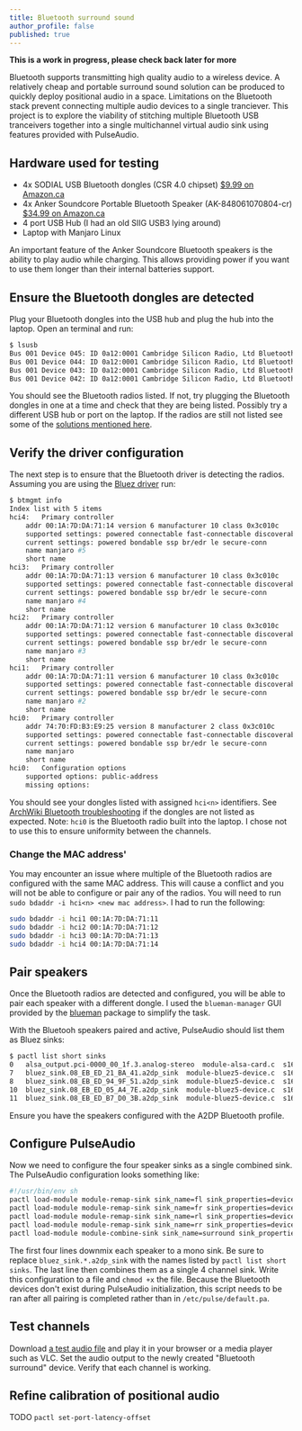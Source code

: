 ```yaml
---
title: Bluetooth surround sound
author_profile: false
published: true
---
```


**This is a work in progress, please check back later for more**

Bluetooth supports transmitting high quality audio to a wireless device. A relatively cheap and portable surround sound solution can be produced to quickly deploy positional audio in a space. Limitations on the Bluetooth stack prevent connecting multiple audio devices to a single tranciever. This project is to explore the viability of stitching multiple Bluetooth USB tranceivers together into a single multichannel virtual audio sink using features provided with PulseAudio.

## Hardware used for testing
- 4x SODIAL USB Bluetooth dongles (CSR 4.0 chipset) [$9.99 on Amazon.ca](https://www.amazon.ca/gp/product/B00E38N7QE/)
- 4x Anker Soundcore Portable Bluetooth Speaker (AK-848061070804-cr) [$34.99 on Amazon.ca](https://www.amazon.ca/gp/product/B07QQQG7FV/)
- 4 port USB Hub (I had an old SIIG USB3 lying around)
- Laptop with Manjaro Linux

An important feature of the Anker Soundcore Bluetooth speakers is the ability to play audio while charging. This allows providing power if you want to use them longer than their internal batteries support.

## Ensure the Bluetooth dongles are detected
Plug your Bluetooth dongles into the USB hub and plug the hub into the laptop. Open an terminal and run:
```sh
$ lsusb
Bus 001 Device 045: ID 0a12:0001 Cambridge Silicon Radio, Ltd Bluetooth Dongle (HCI mode)
Bus 001 Device 044: ID 0a12:0001 Cambridge Silicon Radio, Ltd Bluetooth Dongle (HCI mode)
Bus 001 Device 043: ID 0a12:0001 Cambridge Silicon Radio, Ltd Bluetooth Dongle (HCI mode)
Bus 001 Device 042: ID 0a12:0001 Cambridge Silicon Radio, Ltd Bluetooth Dongle (HCI mode)
```

You should see the Bluetooth radios listed. If not, try plugging the Bluetooth dongles in one at a time and check that they are being listed.
Possibly try a different USB hub or port on the laptop. If the radios are still not listed see some of the [solutions mentioned here](https://superuser.com/questions/1310775/bluetooth-adapter-not-detected-on-linux).

## Verify the driver configuration
The next step is to ensure that the Bluetooth driver is detecting the radios. Assuming you are using the [Bluez driver](https://archlinux.org/packages/extra/x86_64/bluez/) run:
```sh
$ btmgmt info
Index list with 5 items
hci4:	Primary controller
	addr 00:1A:7D:DA:71:14 version 6 manufacturer 10 class 0x3c010c
	supported settings: powered connectable fast-connectable discoverable bondable link-security ssp br/edr hs le advertising secure-conn debug-keys privacy static-addr phy-configuration 
	current settings: powered bondable ssp br/edr le secure-conn 
	name manjaro #5
	short name 
hci3:	Primary controller
	addr 00:1A:7D:DA:71:13 version 6 manufacturer 10 class 0x3c010c
	supported settings: powered connectable fast-connectable discoverable bondable link-security ssp br/edr hs le advertising secure-conn debug-keys privacy static-addr phy-configuration 
	current settings: powered bondable ssp br/edr le secure-conn 
	name manjaro #4
	short name 
hci2:	Primary controller
	addr 00:1A:7D:DA:71:12 version 6 manufacturer 10 class 0x3c010c
	supported settings: powered connectable fast-connectable discoverable bondable link-security ssp br/edr hs le advertising secure-conn debug-keys privacy static-addr phy-configuration 
	current settings: powered bondable ssp br/edr le secure-conn 
	name manjaro #3
	short name 
hci1:	Primary controller
	addr 00:1A:7D:DA:71:11 version 6 manufacturer 10 class 0x3c010c
	supported settings: powered connectable fast-connectable discoverable bondable link-security ssp br/edr hs le advertising secure-conn debug-keys privacy static-addr phy-configuration 
	current settings: powered bondable ssp br/edr le secure-conn 
	name manjaro #2
	short name 
hci0:	Primary controller
	addr 74:70:FD:B3:E9:25 version 8 manufacturer 2 class 0x3c010c
	supported settings: powered connectable fast-connectable discoverable bondable link-security ssp br/edr hs le advertising secure-conn debug-keys privacy configuration static-addr phy-configuration wide-band-speech 
	current settings: powered bondable ssp br/edr le secure-conn 
	name manjaro
	short name 
hci0:	Configuration options
	supported options: public-address 
	missing options: 

```

You should see your dongles listed with assigned `hci<n>` identifiers. See [ArchWiki Bluetooth troubleshooting](https://wiki.archlinux.org/index.php/Bluetooth#Bluetooth_USB_Dongle) if the dongles are not listed as expected.
Note: `hci0` is the Bluetooth radio built into the laptop. I chose not to use this to ensure uniformity between the channels.

### Change the MAC address'
You may encounter an issue where multiple of the Bluetooth radios are configured with the same MAC address. This will cause a conflict and you will not be able to configure or pair any of the radios. You will need to run `sudo bdaddr -i hci<n> <new mac address>`.
I had to run the following:
```sh
sudo bdaddr -i hci1 00:1A:7D:DA:71:11
sudo bdaddr -i hci2 00:1A:7D:DA:71:12
sudo bdaddr -i hci3 00:1A:7D:DA:71:13
sudo bdaddr -i hci4 00:1A:7D:DA:71:14
```

## Pair speakers
Once the Bluetooth radios are detected and configured, you will be able to pair each speaker with a different dongle. I used the `blueman-manager` GUI provided by the [blueman](https://archlinux.org/packages/community/x86_64/blueman/) package to simplify the task.

With the Bluetooh speakers paired and active, PulseAudio should list them as Bluez sinks:
```sh
$ pactl list short sinks
0	alsa_output.pci-0000_00_1f.3.analog-stereo	module-alsa-card.c	s16le 2ch 44100Hz	RUNNING
7	bluez_sink.08_EB_ED_21_BA_41.a2dp_sink	module-bluez5-device.c	s16le 2ch 44100Hz	RUNNING
8	bluez_sink.08_EB_ED_94_9F_51.a2dp_sink	module-bluez5-device.c	s16le 2ch 44100Hz	RUNNING
10	bluez_sink.08_EB_ED_05_A4_7E.a2dp_sink	module-bluez5-device.c	s16le 2ch 44100Hz	RUNNING
11	bluez_sink.08_EB_ED_B7_D0_3B.a2dp_sink	module-bluez5-device.c	s16le 2ch 44100Hz	RUNNING
```

Ensure you have the speakers configured with the A2DP Bluetooth profile.

## Configure PulseAudio
Now we need to configure the four speaker sinks as a single combined sink. The PulseAudio configuration looks something like:
```sh
#!/usr/bin/env sh
pactl load-module module-remap-sink sink_name=fl sink_properties=device.description="Front-left Bluetooth speaker" master=bluez_sink.08_EB_ED_21_BA_41.a2dp_sink channels=2 channel_map=front-left,front-left master_channel_map=front-left,front-right
pactl load-module module-remap-sink sink_name=fr sink_properties=device.description="Front-right Bluetooth speaker" master=bluez_sink.08_EB_ED_94_9F_51.a2dp_sink channels=2 channel_map=front-right,front-right master_channel_map=front-left,front-right
pactl load-module module-remap-sink sink_name=rl sink_properties=device.description="Rear-left Bluetooth speaker" master=bluez_sink.08_EB_ED_05_A4_7E.a2dp_sink channels=2 channel_map=rear-left,rear-left master_channel_map=front-left,front-right
pactl load-module module-remap-sink sink_name=rr sink_properties=device.description="Rear-right Bluetooth speaker" master=bluez_sink.08_EB_ED_B7_D0_3B.a2dp_sink channels=2 channel_map=rear-right,rear-right master_channel_map=front-left,front-right
pactl load-module module-combine-sink sink_name=surround sink_properties=device.description="Bluetooth surround" slaves=fl,fr,rl,rr channels=4 channel_map=front-left,front-right,rear-left,rear-right
```

The first four lines downmix each speaker to a mono sink. Be sure to replace `bluez_sink.*.a2dp_sink` with the names listed by `pactl list short sinks`. The last line then combines them as a single 4 channel sink. Write this configuration to a file and `chmod +x` the file. Because the Bluetooth devices don't exist during PulseAudio initialization, this script needs to be ran after all pairing is completed rather than in `/etc/pulse/default.pa`. 

## Test channels
Download [a test audio file](https://ia800406.us.archive.org/7/items/5.1SurroundSoundTestFilesVariousFormatsAACAC3MP4DTSWAV/5.1%20Surround%20Sound%20AAC%20Test.mp4) and play it in your browser or a media player such as VLC. Set the audio output to the newly created "Bluetooth surround" device. Verify that each channel is working. 

## Refine calibration of positional audio
TODO `pactl set-port-latency-offset`
